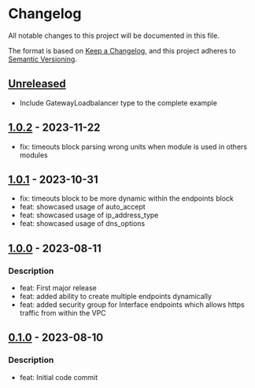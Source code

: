 # Changelog
All notable changes to this project will be documented in this file.

The format is based on [Keep a Changelog](https://keepachangelog.com/en/1.0.0/),
and this project adheres to [Semantic Versioning](https://semver.org/spec/v2.0.0.html).

## [Unreleased]
- Include GatewayLoadbalancer type to the complete example

## [1.0.2] - 2023-11-22
- fix: timeouts block parsing wrong units when module is used in others modules

## [1.0.1] - 2023-10-31
- fix: timeouts block to be more dynamic within the endpoints block
- feat: showcased usage of auto_accept
- feat: showcased usage of ip_address_type
- feat: showcased usage of dns_options

## [1.0.0] - 2023-08-11
### Description
- feat: First major release
- feat: added ability to create multiple endpoints dynamically
- feat: added security group for Interface endpoints which allows https traffic from within the VPC

## [0.1.0] - 2023-08-10
### Description
- feat: Initial code commit

[Unreleased]: https://github.com/boldlink/terraform-aws-vpc-endpoints/compare/1.0.2...HEAD

[1.0.2]: https://github.com/boldlink/terraform-aws-vpc-endpoints/releases/tag/1.0.2
[1.0.1]: https://github.com/boldlink/terraform-aws-vpc-endpoints/releases/tag/1.0.1
[1.0.0]: https://github.com/boldlink/terraform-aws-vpc-endpoints/releases/tag/1.0.0
[0.1.0]: https://github.com/boldlink/terraform-aws-vpc-endpoints/releases/tag/0.1.0
